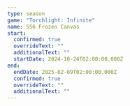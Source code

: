 ```yaml
---
type: season
game: "Torchlight: Infinite"
name: SS6 Frozen Canvas
start:
  confirmed: true
  overrideText: ""
  additionalText: ""
  startDate: 2024-10-24T02:00:00.000Z
end:
  endDate: 2025-02-09T02:00:00.000Z
  confirmed: true
  overrideText: ""
  additionalText: ""
---
```

